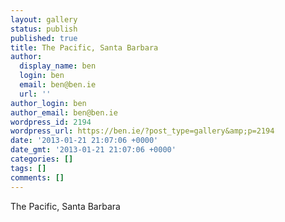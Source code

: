 ```yaml
---
layout: gallery
status: publish
published: true
title: The Pacific, Santa Barbara
author:
  display_name: ben
  login: ben
  email: ben@ben.ie
  url: ''
author_login: ben
author_email: ben@ben.ie
wordpress_id: 2194
wordpress_url: https://ben.ie/?post_type=gallery&amp;p=2194
date: '2013-01-21 21:07:06 +0000'
date_gmt: '2013-01-21 21:07:06 +0000'
categories: []
tags: []
comments: []
---
```

<p>The Pacific, Santa Barbara</p>
